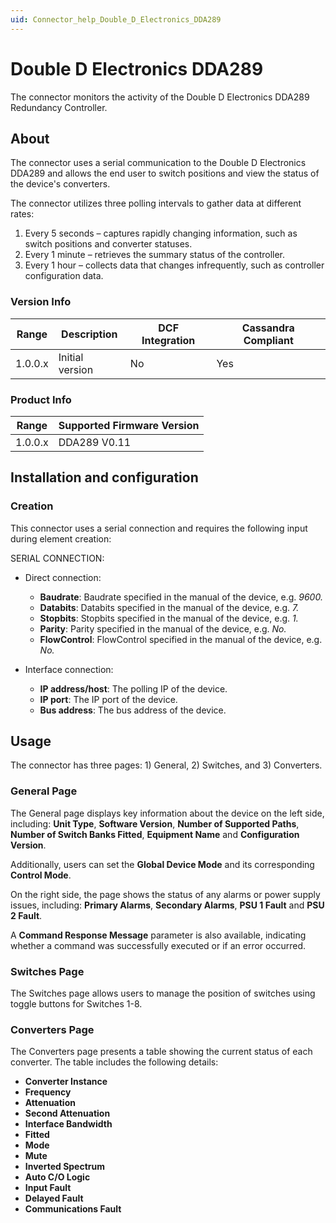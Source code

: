 ```yaml
---
uid: Connector_help_Double_D_Electronics_DDA289
---
```


# Double D Electronics DDA289

The connector monitors the activity of the Double D Electronics DDA289 Redundancy Controller.

## About

The connector uses a serial communication to the Double D Electronics DDA289 and allows the end user to switch positions and view the status of the device's converters.

The connector utilizes three polling intervals to gather data at different rates:

1) Every 5 seconds – captures rapidly changing information, such as switch positions and converter statuses.
2) Every 1 minute – retrieves the summary status of the controller.
3) Every 1 hour – collects data that changes infrequently, such as controller configuration data.

### Version Info

| Range | Description | DCF Integration | Cassandra Compliant |
|------------------|-----------------|---------------------|-------------------------|
| 1.0.0.x          | Initial version | No                  | Yes                     |

### Product Info

| Range | Supported Firmware Version |
|------------------|-----------------------------|
| 1.0.0.x          | DDA289 V0.11                |

## Installation and configuration

### Creation

This connector uses a serial connection and requires the following input during element creation:

SERIAL CONNECTION:

- Direct connection:

  - **Baudrate**: Baudrate specified in the manual of the device, e.g. *9600.*
  - **Databits**: Databits specified in the manual of the device, e.g. *7.*
  - **Stopbits**: Stopbits specified in the manual of the device, e.g. *1.*
  - **Parity**: Parity specified in the manual of the device, e.g. *No.*
  - **FlowControl**: FlowControl specified in the manual of the device, e.g. *No.*

- Interface connection:

  - **IP address/host**: The polling IP of the device.
  - **IP port**: The IP port of the device.
  - **Bus address**: The bus address of the device.

## Usage

The connector has three pages: 1) General, 2) Switches, and 3) Converters.

### General Page

The General page displays key information about the device on the left side, including: **Unit Type**, **Software Version**, **Number of Supported Paths**, **Number of Switch Banks Fitted**, **Equipment Name** and **Configuration Version**.

Additionally, users can set the **Global Device Mode** and its corresponding  **Control Mode**.

On the right side, the page shows the status of any alarms or power supply issues, including:  **Primary Alarms**, **Secondary Alarms**, **PSU 1 Fault** and **PSU 2 Fault**.

A **Command Response Message** parameter is also available, indicating whether a command was successfully executed or if an error occurred.

### Switches Page

The Switches page allows users to manage the position of switches using toggle buttons for Switches 1-8.

### Converters Page

The Converters page presents a table showing the current status of each converter. The table includes the following details:

- **Converter Instance**
- **Frequency**
- **Attenuation**
- **Second Attenuation**
- **Interface Bandwidth**
- **Fitted**
- **Mode**
- **Mute**
- **Inverted Spectrum**
- **Auto C/O Logic**
- **Input Fault**
- **Delayed Fault**
- **Communications Fault**
